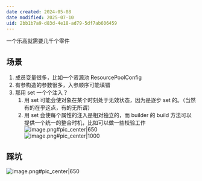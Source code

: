 ```yaml
---
date created: 2024-05-08
date modified: 2025-07-10
uid: 2bb1b7a9-d83d-4e18-ad79-5df7ab606459
---
```


一个乐高就需要几千个零件

<!-- more -->

## 场景

1. 成员变量很多，比如一个资源池 ResourcePoolConfig
2. 有参构造的参数很多，入参顺序可能填错
3. 那用 set 一个个注入？
	1. 用 set 可能会使对象在某个时刻处于无效状态，因为是逐步 set 的。（当然有的在乎这点，有的无所谓）
	2. 用 set 会使每个属性的注入是相对独立的，而 builder 的 build 方法可以提供一个统一的整合时机，比如可以做一些校验工作  
![image.png#pic_center|650](https://imagehosting4picgo.oss-cn-beijing.aliyuncs.com/imagehosting/fix-dir%2Fpicgo%2Fpicgo-clipboard-images%2F2024%2F05%2F12%2F00-36-40-34dbe56030337030081f2debc17bc723-20240512003639-0dabce.png)  
![image.png#pic_center|1000](https://imagehosting4picgo.oss-cn-beijing.aliyuncs.com/imagehosting/fix-dir%2Fpicgo%2Fpicgo-clipboard-images%2F2024%2F05%2F23%2F15-52-21-6bef004b0f4bb87cf7bf61832c233fd7-20240523155221-c96f19.png)

## 踩坑

![image.png#pic_center|650](https://imagehosting4picgo.oss-cn-beijing.aliyuncs.com/imagehosting/fix-dir%2Fpicgo%2Fpicgo-clipboard-images%2F2024%2F06%2F18%2F23-01-22-5d0e4e63dbe28d7217c706b90f4db2ee-20240618230121-0905f3.png)
